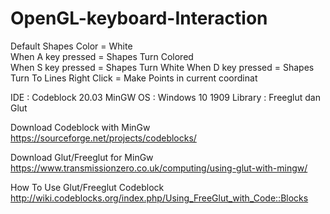 # OpenGL-keyboard-Interaction

Default Shapes Color = White <br>
When A key pressed = Shapes Turn Colored <br>
When S key pressed = Shapes Turn White
When D key pressed = Shapes Turn To Lines
Right Click = Make Points in current coordinat


IDE : Codeblock 20.03 MinGW OS : Windows 10 1909 Library : Freeglut dan Glut

Download Codeblock with MinGw https://sourceforge.net/projects/codeblocks/

Download Glut/Freeglut for MinGw https://www.transmissionzero.co.uk/computing/using-glut-with-mingw/

How To Use Glut/Freeglut Codeblock http://wiki.codeblocks.org/index.php/Using_FreeGlut_with_Code::Blocks
